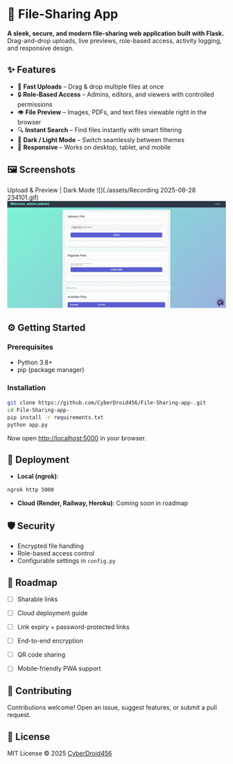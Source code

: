 # 📂 File-Sharing App

**A sleek, secure, and modern file-sharing web application built with Flask.**
Drag-and-drop uploads, live previews, role-based access, activity logging, and responsive design.




## ✨ Features

* 🚀 **Fast Uploads** – Drag & drop multiple files at once
* 🔒 **Role-Based Access** – Admins, editors, and viewers with controlled permissions
* 👁️ **File Preview** – Images, PDFs, and text files viewable right in the browser
* 🔍 **Instant Search** – Find files instantly with smart filtering
* 🌙 **Dark / Light Mode** – Switch seamlessly between themes
* 📱 **Responsive** – Works on desktop, tablet, and mobile



## 🖼️ Screenshots

Upload & Preview         | Dark Mode 
 ![](./assets/Recording 2025-08-28 234101.gif)  ![](./assets/darkmode.gif)



## ⚙️ Getting Started

### Prerequisites

* Python 3.8+
* pip (package manager)

### Installation

```bash
git clone https://github.com/CyberDroid456/File-Sharing-app-.git
cd File-Sharing-app-
pip install -r requirements.txt
python app.py
```

Now open [http://localhost:5000](http://localhost:5000) in your browser.



## 🚀 Deployment

* **Local (ngrok)**:

```bash
ngrok http 5000
```

* **Cloud (Render, Railway, Heroku)**: Coming soon in roadmap



## 🛡️ Security

* Encrypted file handling
* Role-based access control
* Configurable settings in `config.py`



## 📅 Roadmap

* [ ] Sharable links
* [ ] Cloud deployment guide
* [ ] Link expiry + password-protected links
* [ ] End-to-end encryption
* [ ] QR code sharing
* [ ] Mobile-friendly PWA support



## 🤝 Contributing

Contributions welcome! Open an issue, suggest features, or submit a pull request.


## 📜 License

MIT License © 2025 [CyberDroid456](https://github.com/CyberDroid456)




